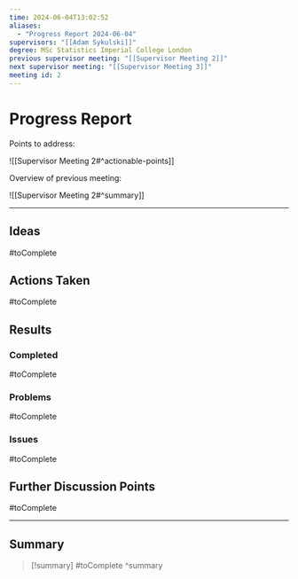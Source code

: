 ```yaml
---
time: 2024-06-04T13:02:52
aliases: 
  - "Progress Report 2024-06-04"
supervisors: "[[Adam Sykulski]]"
degree: MSc Statistics Imperial College London
previous supervisor meeting: "[[Supervisor Meeting 2]]"
next supervisor meeting: "[[Supervisor Meeting 3]]"
meeting id: 2
---
```

# Progress Report

Points to address:

![[Supervisor Meeting 2#^actionable-points]]

Overview of previous meeting:

![[Supervisor Meeting 2#^summary]]

---
## Ideas

#toComplete

## Actions Taken

#toComplete

## Results

### Completed

#toComplete

### Problems

#toComplete

### Issues

#toComplete

## Further Discussion Points 

#toComplete

---

## Summary

> [!summary]
> #toComplete
^summary
